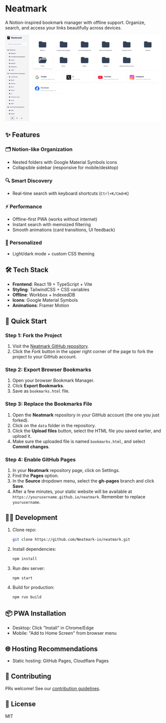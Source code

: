 # Neatmark

A Notion-inspired bookmark manager with offline support. Organize, search, and access your links beautifully across devices.

![Neatmark](https://raw.githubusercontent.com/Neatmark-io/neatmark/main/public/assets/screenshot.png "Neatmark")

## ✨ Features

### 🗂️ Notion-like Organization
- Nested folders with Google Material Symbols icons
- Collapsible sidebar (responsive for mobile/desktop)

### 🔍 Smart Discovery
- Real-time search with keyboard shortcuts (`Ctrl+K/Cmd+K`)

### ⚡ Performance
- Offline-first PWA (works without internet)
- Instant search with memoized filtering
- Smooth animations (card transitions, UI feedback)

### 🎨 Personalized
- Light/dark mode + custom CSS theming

## 🛠️ Tech Stack

- **Frontend**: React 19 + TypeScript + Vite
- **Styling**: TailwindCSS + CSS variables
- **Offline**: Workbox + IndexedDB
- **Icons**: Google Material Symbols
- **Animations**: Framer Motion

## 🚀 Quick Start

### Step 1: Fork the Project
1. Visit the [Neatmark GitHub repository](https://github.com/Neatmark-io/neatmark).
2. Click the *Fork* button in the upper right corner of the page to fork the project to your GitHub account.


### Step 2: Export Browser Bookmarks
1. Open your browser Bookmark Manager.
2. Click **Export Bookmarks**.
3. Save as `bookmarks.html` file.


### Step 3: Replace the Bookmarks File
1. Open the **Neatmark** repository in your GitHub account (the one you just forked).
2. Click on the `data` folder in the repository.
3. Click the **Upload files** button, select the HTML file you saved earlier, and upload it.
4. Make sure the uploaded file is named `bookmarks.html`, and select **Commit changes**.


### Step 4: Enable GitHub Pages
1. In your **Neatmark** repository page, click on Settings.
2. Find the **Pages** option.
3. In the **Source** dropdown menu, select the **gh-pages** branch and click **Save**.
4. After a few minutes, your static website will be available at `https://yourusername.github.io/neatmark`. Remember to replace `yourusername`.

## 🧑‍💻 Development

1. Clone repo:
   ```bash
   git clone https://github.com/Neatmark-io/neatmark.git
   ```
2. Install dependencies:
   ```bash
   npm install
   ```
3. Run dev server:
   ```bash
   npm start
   ```
4. Build for production:
   ```bash
   npm run build
   ```

## 📦 PWA Installation
- Desktop: Click "Install" in Chrome/Edge
- Mobile: "Add to Home Screen" from browser menu

## 🌐 Hosting Recommendations
- Static hosting: GitHub Pages, Cloudflare Pages

## 🤝 Contributing
PRs welcome! See our [contribution guidelines](CONTRIBUTING.md).

## 📄 License
MIT
